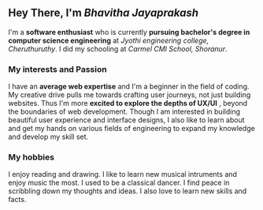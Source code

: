 ## **Hey There, I'm _Bhavitha Jayaprakash_**

[]()
 
I'm a **software enthusiast** who is currently **pursuing bachelor's degree in computer science engineering** at *Jyothi engineering college, Cheruthuruthy*.
I did my schooling at *Carmel CMI School, Shoranur*.  

### **My interests and Passion**
I have an **average web expertise** and I'm a beginner in the field of coding. My creative drive pulls me towards crafting user journeys, not just building websites. 
Thus I'm more **excited to explore the depths of UX/UI** , beyond the boundaries of web development. 
Though I am interested in building beautiful user experience and interface designs, I also like to learn about and get my hands on various fields of engineering to expand my knowledge and develop my skill set.

### **My hobbies**
I enjoy reading and drawing. I like to learn new musical intruments and enjoy music the most. I used to be a classical dancer. I find peace in scribbling down my thoughts and ideas. I also love to learn new skills and facts.
